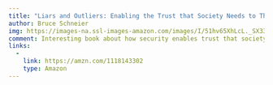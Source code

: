 ```yaml
---
title: "Liars and Outliers: Enabling the Trust that Society Needs to Thrive"
author: Bruce Schneier
img: https://images-na.ssl-images-amazon.com/images/I/51hv65XhLcL._SX331_BO1,204,203,200_.jpg
comment: Interesting book about how security enables trust that society needs to function.
links:
  -
    link: https://amzn.com/1118143302
    type: Amazon
---
```

